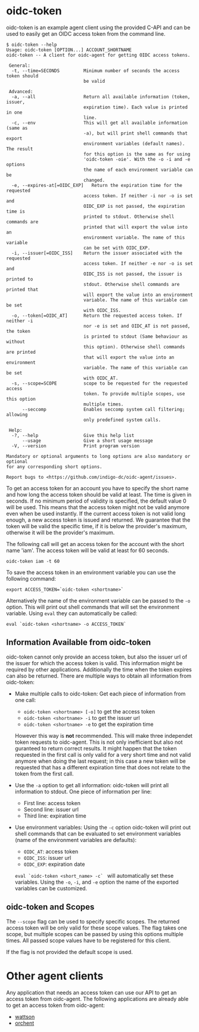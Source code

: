 # oidc-token
oidc-token is an example agent client using the provided C-API and can be used to 
easily get an OIDC access token from the command line. 

```
$ oidc-token --help
Usage: oidc-token [OPTION...] ACCOUNT_SHORTNAME
oidc-token -- A client for oidc-agent for getting OIDC access tokens.

 General:
  -t, --time=SECONDS         Minimum number of seconds the access token should
                             be valid

 Advanced:
  -a, --all                  Return all available information (token, issuer,
                             expiration time). Each value is printed in one
                             line.
  -c, --env                  This will get all available information (same as
                             -a), but will print shell commands that export
                             environment variables (default names).  The result
                             for this option is the same as for using
                             'oidc-token -oie'. With the -o -i and -e options
                             the name of each environment variable can be
                             changed.
  -e, --expires-at[=OIDC_EXP]   Return the expiration time for the requested
                             access token. If neither -i nor -o is set and
                             OIDC_EXP is not passed, the expiration time is
                             printed to stdout. Otherwise shell commands are
                             printed that will export the value into an
                             environment variable. The name of this variable
                             can be set with OIDC_EXP.
  -i, --issuer[=OIDC_ISS]    Return the issuer associated with the requested
                             access token. If neither -e nor -o is set and
                             OIDC_ISS is not passed, the issuer is printed to
                             stdout. Otherwise shell commands are printed that
                             will export the value into an environment
                             variable. The name of this variable can be set
                             with OIDC_ISS.
  -o, --token[=OIDC_AT]      Return the requested access token. If neither -i
                             nor -e is set and OIDC_AT is not passed, the token
                             is printed to stdout (Same behaviour as without
                             this option). Otherwise shell commands are printed
                             that will export the value into an environment
                             variable. The name of this variable can be set
                             with OIDC_AT.
  -s, --scope=SCOPE          scope to be requested for the requested access
                             token. To provide multiple scopes, use this option
                             multiple times.
      --seccomp              Enables seccomp system call filtering; allowing
                             only predefined system calls.

 Help:
  -?, --help                 Give this help list
      --usage                Give a short usage message
  -V, --version              Print program version

Mandatory or optional arguments to long options are also mandatory or optional
for any corresponding short options.

Report bugs to <https://github.com/indigo-dc/oidc-agent/issues>.
```

To get an access token for an account you have to specify the short name and
how long the access token should be valid at least. The time is given in
seconds. If no minimum period of validity is specified, the default value 0 will
be used. This means that the access token might not be valid anymore even when
be used instantly. If the current access token is not valid long enough, a new 
access token is issued and returned. We guarantee that the token will be valid 
the specific time, if it is below the provider's maximum, otherwise it will be the 
provider's maximum.

The following call will get an access token for the account with the short name
'iam'. The access token will be valid at least for 60 seconds.
```
oidc-token iam -t 60
```

To save the access token in an environment variable you can use the following
command:
```
export ACCESS_TOKEN=`oidc-token <shortname>`
```

Alternatively the name of the environment variable can be passed to the ```-o```
option. This will print out shell commands that will set the environment
variable. Using ```eval``` they can automatically be called:
```
eval `oidc-token <shortname> -o ACCESS_TOKEN`
```

## Information Available from oidc-token
oidc-token cannot only provide an access token, but also the issuer url of the
issuer for which the access token is valid. This information might be required
by other applications. Additionally the time when the token expires can also be
returned.
There are multiple ways to obtain all information from oidc-token:
- Make multiple calls to oidc-token: Get each piece of information from one
  call:
  - ```oidc-token <shortname> [-o]``` to get the access token
  - ```oidc-token <shortname> -i``` to get the issuer url
  - ```oidc-token <shortname> -e``` to get the expiration time
  
  However this way is **not** recommended. This will make three independet token
  requests to oidc-agent. This is not only inefficient but also not guranteed to
  return correct results. It might happen that the token requested in the first
  call is only valid for a very short time and not valid anymore when doing the
  last request; in this case a new token will be requested that has a different
  expiration time that does not relate to the token from the first call.
- Use the ```-a``` option to get all information: oidc-token will print all
  information to stdout. One piece of information per line:
  - First line: access token
  - Second line: issuer url
  - Third line: expiration time
- Use environment variables: Using the ```-c``` option oidc-token will print out
  shell commands that can be evaluated to set environment variables (name of the
  environment variables are defaults):
  - ```OIDC_AT```: access token
  - ```OIDC_ISS```: issuer url
  - ```OIDC_EXP```: expiration date
  
  ```eval `oidc-token <short_name> -c` ``` will automatically set these
  variables. Using the ```-o```, ```-i```, and ```-e``` option the name of the
  exported variables can be customized. 


## oidc-token and Scopes
The ```--scope``` flag can be used to specify specific scopes. The returned
access token will be only valid for these scope values. The flag takes one scope, but multiple scopes can be passed by using this options multiple times. All passed scope values have to be registered for this client.

If the flag is not provided the default scope is used.

# Other agent clients
Any application that needs an access token can use our API to get an access token from 
oidc-agent. The following applications are already able to get an access token from oidc-agent:
- [wattson](https://github.com/indigo-dc/wattson)
- [orchent](https://github.com/indigo-dc/orchent)
